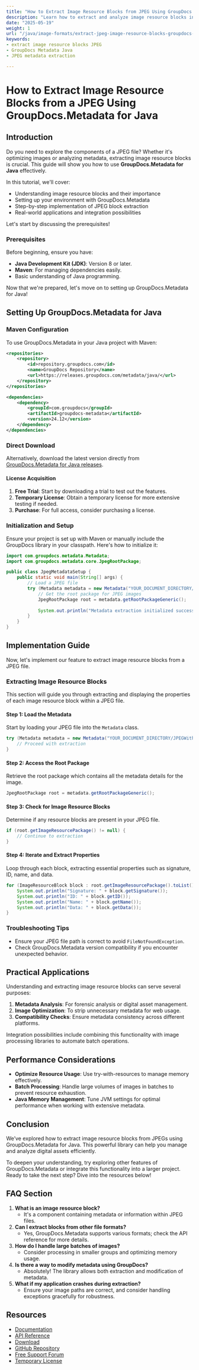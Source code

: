 ```yaml
---
title: "How to Extract Image Resource Blocks from JPEG Using GroupDocs.Metadata for Java"
description: "Learn how to extract and analyze image resource blocks in JPEG files using GroupDocs.Metadata for Java. Perfect for optimizing images or analyzing metadata."
date: "2025-05-19"
weight: 1
url: "/java/image-formats/extract-jpeg-image-resource-blocks-groupdocs-metadata-java/"
keywords:
- extract image resource blocks JPEG
- GroupDocs Metadata Java
- JPEG metadata extraction

---
```



# How to Extract Image Resource Blocks from a JPEG Using GroupDocs.Metadata for Java

## Introduction

Do you need to explore the components of a JPEG file? Whether it's optimizing images or analyzing metadata, extracting image resource blocks is crucial. This guide will show you how to use **GroupDocs.Metadata for Java** effectively.

In this tutorial, we'll cover:
- Understanding image resource blocks and their importance
- Setting up your environment with GroupDocs.Metadata
- Step-by-step implementation of JPEG block extraction
- Real-world applications and integration possibilities

Let's start by discussing the prerequisites!

### Prerequisites

Before beginning, ensure you have:
- **Java Development Kit (JDK)**: Version 8 or later.
- **Maven**: For managing dependencies easily.
- Basic understanding of Java programming.

Now that we're prepared, let's move on to setting up GroupDocs.Metadata for Java!

## Setting Up GroupDocs.Metadata for Java

### Maven Configuration

To use GroupDocs.Metadata in your Java project with Maven:

```xml
<repositories>
    <repository>
        <id>repository.groupdocs.com</id>
        <name>GroupDocs Repository</name>
        <url>https://releases.groupdocs.com/metadata/java/</url>
    </repository>
</repositories>

<dependencies>
    <dependency>
        <groupId>com.groupdocs</groupId>
        <artifactId>groupdocs-metadata</artifactId>
        <version>24.12</version>
    </dependency>
</dependencies>
```

### Direct Download

Alternatively, download the latest version directly from [GroupDocs.Metadata for Java releases](https://releases.groupdocs.com/metadata/java/).

#### License Acquisition

1. **Free Trial**: Start by downloading a trial to test out the features.
2. **Temporary License**: Obtain a temporary license for more extensive testing if needed.
3. **Purchase**: For full access, consider purchasing a license.

### Initialization and Setup

Ensure your project is set up with Maven or manually include the GroupDocs library in your classpath. Here's how to initialize it:

```java
import com.groupdocs.metadata.Metadata;
import com.groupdocs.metadata.core.JpegRootPackage;

public class JpegMetadataSetup {
    public static void main(String[] args) {
        // Load a JPEG file
        try (Metadata metadata = new Metadata("YOUR_DOCUMENT_DIRECTORY/JPEGWithIrb.jpg")) {
            // Get the root package for JPEG images
            JpegRootPackage root = metadata.getRootPackageGeneric();
            
            System.out.println("Metadata extraction initialized successfully!");
        }
    }
}
```

## Implementation Guide

Now, let's implement our feature to extract image resource blocks from a JPEG file.

### Extracting Image Resource Blocks

This section will guide you through extracting and displaying the properties of each image resource block within a JPEG file.

#### Step 1: Load the Metadata

Start by loading your JPEG file into the `Metadata` class.

```java
try (Metadata metadata = new Metadata("YOUR_DOCUMENT_DIRECTORY/JPEGWithIrb.jpg")) {
    // Proceed with extraction
}
```

#### Step 2: Access the Root Package

Retrieve the root package which contains all the metadata details for the image.

```java
JpegRootPackage root = metadata.getRootPackageGeneric();
```

#### Step 3: Check for Image Resource Blocks

Determine if any resource blocks are present in your JPEG file.

```java
if (root.getImageResourcePackage() != null) {
    // Continue to extraction
}
```

#### Step 4: Iterate and Extract Properties

Loop through each block, extracting essential properties such as signature, ID, name, and data.

```java
for (ImageResourceBlock block : root.getImageResourcePackage().toList()) {
    System.out.println("Signature: " + block.getSignature());
    System.out.println("ID: " + block.getID());
    System.out.println("Name: " + block.getName());
    System.out.println("Data: " + block.getData());
}
```

### Troubleshooting Tips

- Ensure your JPEG file path is correct to avoid `FileNotFoundException`.
- Check GroupDocs.Metadata version compatibility if you encounter unexpected behavior.

## Practical Applications

Understanding and extracting image resource blocks can serve several purposes:

1. **Metadata Analysis**: For forensic analysis or digital asset management.
2. **Image Optimization**: To strip unnecessary metadata for web usage.
3. **Compatibility Checks**: Ensure metadata consistency across different platforms.

Integration possibilities include combining this functionality with image processing libraries to automate batch operations.

## Performance Considerations

- **Optimize Resource Usage**: Use try-with-resources to manage memory effectively.
- **Batch Processing**: Handle large volumes of images in batches to prevent resource exhaustion.
- **Java Memory Management**: Tune JVM settings for optimal performance when working with extensive metadata.

## Conclusion

We’ve explored how to extract image resource blocks from JPEGs using GroupDocs.Metadata for Java. This powerful library can help you manage and analyze digital assets efficiently.

To deepen your understanding, try exploring other features of GroupDocs.Metadata or integrate this functionality into a larger project. Ready to take the next step? Dive into the resources below!

## FAQ Section

1. **What is an image resource block?**
   - It's a component containing metadata or information within JPEG files.
2. **Can I extract blocks from other file formats?**
   - Yes, GroupDocs.Metadata supports various formats; check the API reference for more details.
3. **How do I handle large batches of images?**
   - Consider processing in smaller groups and optimizing memory usage.
4. **Is there a way to modify metadata using GroupDocs?**
   - Absolutely! The library allows both extraction and modification of metadata.
5. **What if my application crashes during extraction?**
   - Ensure your image paths are correct, and consider handling exceptions gracefully for robustness.

## Resources

- [Documentation](https://docs.groupdocs.com/metadata/java/)
- [API Reference](https://reference.groupdocs.com/metadata/java/)
- [Download](https://releases.groupdocs.com/metadata/java/)
- [GitHub Repository](https://github.com/groupdocs-metadata/GroupDocs.Metadata-for-Java)
- [Free Support Forum](https://forum.groupdocs.com/c/metadata/)
- [Temporary License](https://purchase.groupdocs.com/temporary-license/)

